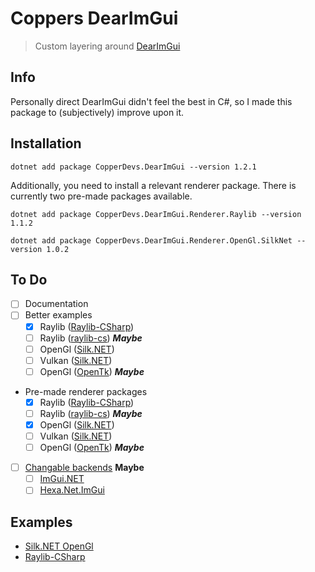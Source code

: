 # Coppers DearImGui

> Custom layering around [DearImGui](https://github.com/ocornut/imgui)

## Info

Personally direct DearImGui didn't feel the best in C#, so I made this package to (subjectively) improve upon it.

## Installation

```
dotnet add package CopperDevs.DearImGui --version 1.2.1
```

Additionally, you need to install a relevant renderer package. There is currently two pre-made packages available.

```
dotnet add package CopperDevs.DearImGui.Renderer.Raylib --version 1.1.2
```

```
dotnet add package CopperDevs.DearImGui.Renderer.OpenGl.SilkNet --version 1.0.2
```

## To Do

- [ ] Documentation
- [ ] Better examples
    - [X] Raylib ([Raylib-CSharp](https://github.com/MrScautHD/Raylib-CSharp))
    - [ ] Raylib ([raylib-cs](https://github.com/chrisdill/raylib-cs)) ***Maybe***
    - [ ] OpenGl ([Silk.NET](https://github.com/dotnet/Silk.NET))
    - [ ] Vulkan ([Silk.NET](https://github.com/dotnet/Silk.NET))
    - [ ] OpenGl ([OpenTk](https://github.com/opentk/opentk)) ***Maybe***
- Pre-made renderer packages
    - [X] Raylib ([Raylib-CSharp](https://github.com/MrScautHD/Raylib-CSharp))
    - [ ] Raylib ([raylib-cs](https://github.com/chrisdill/raylib-cs)) ***Maybe***
    - [X] OpenGl ([Silk.NET](https://github.com/dotnet/Silk.NET))
    - [ ] Vulkan ([Silk.NET](https://github.com/dotnet/Silk.NET))
    - [ ] OpenGl ([OpenTk](https://github.com/opentk/opentk)) ***Maybe***
- [ ] [Changable backends](https://github.com/copperdevs/CopperDevs.DearImGui/tree/multi-backends) **Maybe**
    - [ ] [ImGui.NET](https://github.com/ImGuiNET/ImGui.NET)
    - [ ] [Hexa.Net.ImGui](https://www.nuget.org/packages/Hexa.NET.ImGui/)

## Examples

- [Silk.NET OpenGl](https://github.com/copperdevs/CopperDevs.DearImGui/tree/master/CopperDevs.DearImGui.Renderer.OpenGl.SilkNet)
- [Raylib-CSharp](https://github.com/copperdevs/CopperDevs.DearImGui/tree/master/CopperDevs.DearImGui.Renderer.Raylib)